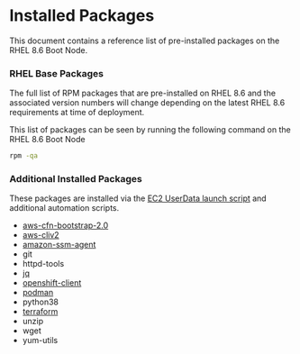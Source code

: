 # Installed Packages
This document contains a reference list of pre-installed packages on the RHEL 8.6 Boot Node.

### RHEL Base Packages
The full list of RPM packages that are pre-installed on RHEL 8.6 and the associated version numbers will change depending on the latest RHEL 8.6 requirements at time of deployment. 

This list of packages can be seen by running the following command on the RHEL 8.6 Boot Node
```bash
rpm -qa 
```

### Additional Installed Packages
These packages are installed via the [EC2 UserData launch script](https://docs.aws.amazon.com/AWSEC2/latest/UserGuide/user-data.html#user-data-shell-scripts) and additional automation scripts.

- [aws-cfn-bootstrap-2.0](https://docs.aws.amazon.com/AWSCloudFormation/latest/UserGuide/cfn-helper-scripts-reference.html)
- [aws-cliv2](https://docs.aws.amazon.com/cli/latest/userguide/getting-started-install.html)
- [amazon-ssm-agent](https://docs.aws.amazon.com/systems-manager/latest/userguide/agent-install-rhel-8.html)
- git
- httpd-tools
- [jq](https://github.com/stedolan/jq/)
- [openshift-client](https://docs.openshift.com/container-platform/4.10/cli_reference/openshift_cli/getting-started-cli.html)
- [podman](https://podman.io/)
- python38
- [terraform](https://www.terraform.io/)
- unzip
- wget
- yum-utils